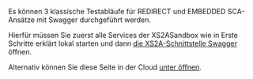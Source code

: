 Es können 3 klassische Testabläufe für REDIRECT und EMBEDDED SCA-Ansätze mit Swagger durchgeführt werden.

Hierfür müssen Sie zuerst alle Services der XS2ASandbox wie in Erste Schritte erklärt lokal starten und dann [die XS2A-Schnittstelle Swagger](http://localhost:8089/swagger-ui.html) öffnen. 

Alternativ können Sie diese Seite in der Cloud [unter öffnen](https://demo-dynamicsandbox-xs2a.cloud.adorsys.de/).
